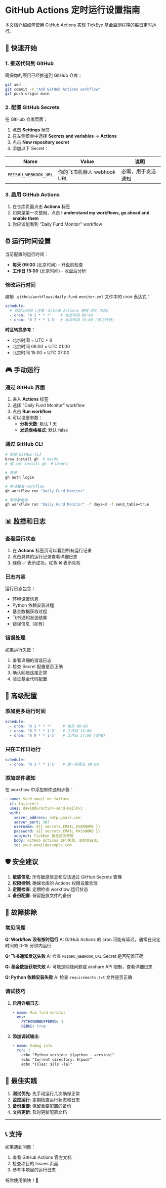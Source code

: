 # GitHub Actions 定时运行设置指南

本文档介绍如何使用 GitHub Actions 实现 TickEye 基金监测程序的每日定时运行。

## 🚀 快速开始

### 1. 推送代码到 GitHub

确保你的项目已经推送到 GitHub 仓库：

```bash
git add .
git commit -m "Add GitHub Actions workflow"
git push origin main
```

### 2. 配置 GitHub Secrets

在 GitHub 仓库页面：

1. 点击 **Settings** 标签
2. 在左侧菜单中选择 **Secrets and variables** → **Actions**
3. 点击 **New repository secret**
4. 添加以下 Secret：

| Name | Value | 说明 |
|------|-------|------|
| `FEISHU_WEBHOOK_URL` | 你的飞书机器人 webhook URL | 必需，用于发送通知 |

### 3. 启用 GitHub Actions

1. 在仓库页面点击 **Actions** 标签
2. 如果是第一次使用，点击 **I understand my workflows, go ahead and enable them**
3. 你应该能看到 "Daily Fund Monitor" workflow

## ⏰ 运行时间设置

当前配置的运行时间：

- **每天 09:00** (北京时间) - 开盘前检查
- **工作日 15:00** (北京时间) - 收盘后分析

### 修改运行时间

编辑 `.github/workflows/daily-fund-monitor.yml` 文件中的 cron 表达式：

```yaml
schedule:
  # 自定义时间 (注意：GitHub Actions 使用 UTC 时间)
  - cron: '0 1 * * *'    # 北京时间 09:00
  - cron: '0 7 * * 1-5'  # 北京时间 15:00 (仅工作日)
```

**时区转换参考**：
- 北京时间 = UTC + 8
- 北京时间 09:00 = UTC 01:00
- 北京时间 15:00 = UTC 07:00

## 🎮 手动运行

### 通过 GitHub 界面

1. 进入 **Actions** 标签
2. 选择 "Daily Fund Monitor" workflow
3. 点击 **Run workflow**
4. 可以设置参数：
   - **分析天数**: 默认 1 天
   - **发送表格格式**: 默认 false

### 通过 GitHub CLI

```bash
# 安装 GitHub CLI
brew install gh  # macOS
# 或 apt install gh  # Ubuntu

# 登录
gh auth login

# 手动触发 workflow
gh workflow run "Daily Fund Monitor"

# 带参数触发
gh workflow run "Daily Fund Monitor" -f days=3 -f send_table=true
```

## 📊 监控和日志

### 查看运行状态

1. 在 **Actions** 标签页可以看到所有运行记录
2. 点击具体的运行记录查看详细日志
3. 绿色 ✅ 表示成功，红色 ❌ 表示失败

### 日志内容

运行日志包含：
- 环境设置信息
- Python 依赖安装过程
- 基金数据获取过程
- 飞书通知发送结果
- 错误信息（如有）

### 错误处理

如果运行失败：
1. 查看详细的错误日志
2. 检查 Secret 配置是否正确
3. 确认网络连接正常
4. 验证基金代码配置

## 🔧 高级配置

### 添加更多运行时间

```yaml
schedule:
  - cron: '0 1 * * *'     # 每天 09:00
  - cron: '0 7 * * 1-5'   # 工作日 15:00
  - cron: '0 9 * * 1-5'   # 工作日 17:00 (新增)
```

### 只在工作日运行

```yaml
schedule:
  - cron: '0 1 * * 1-5'   # 周一到周五 09:00
```

### 添加邮件通知

在 workflow 中添加邮件通知步骤：

```yaml
- name: Send email on failure
  if: failure()
  uses: dawidd6/action-send-mail@v3
  with:
    server_address: smtp.gmail.com
    server_port: 587
    username: ${{ secrets.EMAIL_USERNAME }}
    password: ${{ secrets.EMAIL_PASSWORD }}
    subject: TickEye 基金监测失败
    body: GitHub Actions 运行失败，请检查日志。
    to: your-email@example.com
```

## 🛡️ 安全建议

1. **敏感信息**: 所有敏感信息都应该通过 GitHub Secrets 管理
2. **权限控制**: 确保仓库的 Actions 权限设置合理
3. **定期检查**: 定期检查 workflow 运行状态
4. **备份配置**: 保留配置文件的备份

## 📝 故障排除

### 常见问题

**Q: Workflow 没有按时运行**
A: GitHub Actions 的 cron 可能有延迟，通常在设定时间的 0-15 分钟内运行

**Q: 飞书通知发送失败**
A: 检查 `FEISHU_WEBHOOK_URL` Secret 是否配置正确

**Q: 基金数据获取失败**
A: 可能是网络问题或 akshare API 限制，查看详细日志

**Q: Python 依赖安装失败**
A: 检查 `requirements.txt` 文件是否正确

### 调试技巧

1. **启用详细日志**:
   ```yaml
   - name: Run fund monitor
     env:
       PYTHONUNBUFFERED: 1
       DEBUG: true
   ```

2. **添加调试输出**:
   ```yaml
   - name: Debug info
     run: |
       echo "Python version: $(python --version)"
       echo "Current directory: $(pwd)"
       echo "Files: $(ls -la)"
   ```

## 🎯 最佳实践

1. **测试优先**: 先手动运行几次确保正常
2. **监控运行**: 定期检查运行状态和日志
3. **备份重要**: 保留重要配置的备份
4. **文档更新**: 及时更新配置文档

---

## 📞 支持

如果遇到问题：
1. 查看 GitHub Actions 官方文档
2. 检查项目的 Issues 页面
3. 参考本项目的运行日志

祝你使用愉快！🦉
